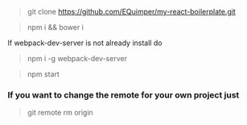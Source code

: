 > git clone https://github.com/EQuimper/my-react-boilerplate.git

> npm i && bower i

If webpack-dev-server is not already install do

> npm i -g webpack-dev-server

> npm start

### If you want to change the remote for your own project just
> git remote rm origin


